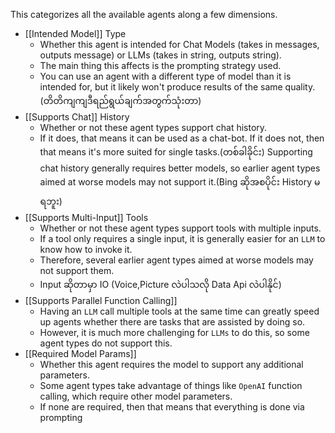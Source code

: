 This categorizes all the available agents along a few dimensions.

- [[Intended Model]] Type
	- Whether this agent is intended for Chat Models (takes in messages, outputs message) or LLMs (takes in string, outputs string). 
	- The main thing this affects is the prompting strategy used. 
	- You can use an agent with a different type of model than it is intended for, but it likely won't produce results of the same quality. (တိတိကျကျဒီရည်ရွယ်ချက်အတွက်သုံးတာ)
- [[Supports Chat]] History
	- Whether or not these agent types support chat history. 
	- If it does, that means it can be used as a chat-bot. If it does not, then that means it's more suited for single tasks.(တစ်ခါခိုင်း) Supporting chat history generally requires better models, so earlier agent types aimed at worse models may not support it.(Bing ဆိုအစပိုင်း History မရဘူး)
- [[Supports Multi-Input]] Tools
	- Whether or not these agent types support tools with multiple inputs. 
	- If a tool only requires a single input, it is generally easier for an `LLM` to know how to invoke it.
	- Therefore, several earlier agent types aimed at worse models may not support them.
	- Input ဆိုတာမှာ IO (Voice,Picture လဲပါသလို Data Api လဲပါနိုင်)
- [[Supports Parallel Function Calling]]
	- Having an `LLM` call multiple tools at the same time can greatly speed up agents whether there are tasks that are assisted by doing so.
	- However, it is much more challenging for `LLMs` to do this, so some agent types do not support this.
- [[Required Model Params]]
	- Whether this agent requires the model to support any additional parameters. 
	- Some agent types take advantage of things like `OpenAI` function calling, which require other model parameters. 
	- If none are required, then that means that everything is done via prompting
	